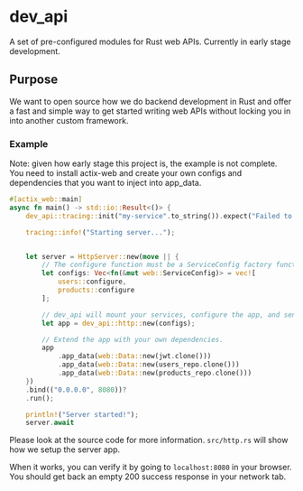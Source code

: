 # dev_api

A set of pre-configured modules for Rust web APIs. Currently in early stage development.

## Purpose

We want to open source how we do backend development in Rust and offer a fast and simple way to get started writing web APIs without locking you in into another custom framework.

### Example

Note: given how early stage this project is, the example is not complete. You need to install actix-web and create your own configs and dependencies that you want to inject into app_data.

```rust
#[actix_web::main]
async fn main() -> std::io::Result<()> {
    dev_api::tracing::init("my-service".to_string()).expect("Failed to initialize tracer.");

    tracing::info!("Starting server...");


    let server = HttpServer::new(move || {
        // The configure function must be a ServiceConfig factory function: https://docs.rs/actix-web/latest/actix_web/web/struct.ServiceConfig.html
        let configs: Vec<fn(&mut web::ServiceConfig)> = vec![
            users::configure,
            products::configure
        ];

        // dev_api will mount your services, configure the app, and send the app back so you can extend it further.
        let app = dev_api::http::new(configs);

        // Extend the app with your own dependencies.
        app
            .app_data(web::Data::new(jwt.clone()))
            .app_data(web::Data::new(users_repo.clone()))
            .app_data(web::Data::new(products_repo.clone()))
    })
    .bind(("0.0.0.0", 8080))?
    .run();

    println!("Server started!");
    server.await
```

Please look at the source code for more information. `src/http.rs` will show how we setup the server app.

When it works, you can verify it by going to `localhost:8080` in your browser. You should get back an empty 200 success response in your network tab.
